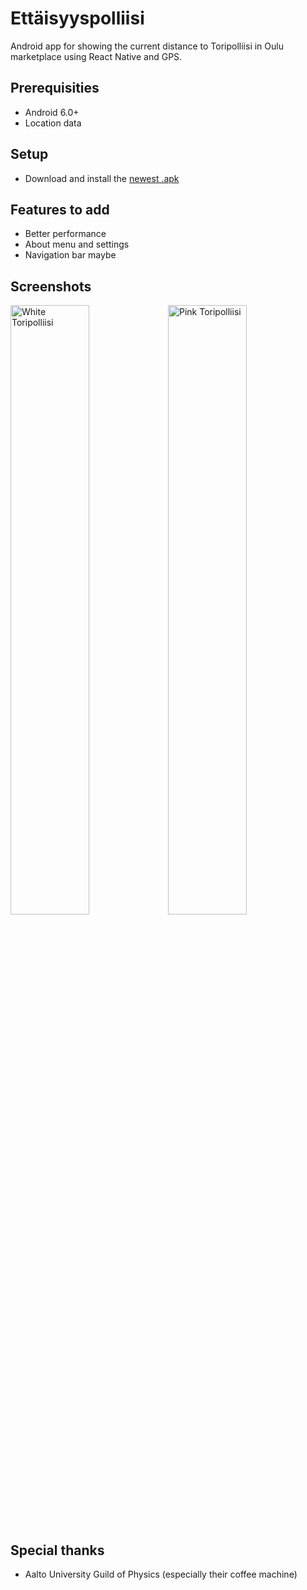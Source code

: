 # Ettäisyyspolliisi

Android app for showing the current distance to Toripolliisi in Oulu marketplace using React Native and GPS.

## Prerequisities
* Android 6.0+
* Location data

## Setup
* Download and install the [newest .apk](https://github.com/NikoDaGreat/Ettaisyyspolliisi/releases)

## Features to add
* Better performance
* About menu and settings
* Navigation bar maybe

## Screenshots
<img src="https://i.imgur.com/QvNfOTT.png" alt="White Toripolliisi" width="50%" height="50%"/><img src="https://i.imgur.com/lbMHYD9.png" alt="Pink Toripolliisi" width="50%" height="50%"/>

## Special thanks
* Aalto University Guild of Physics (especially their coffee machine)

